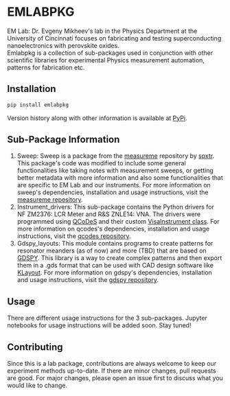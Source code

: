 # EMLABPKG

EM Lab: Dr. Evgeny Mikheev's lab in the Physics Department at the University of Cincinnati focuses on fabricating and testing superconducting nanoelectronics with perovskite oxides.\
Emlabpkg is a collection of sub-packages used in conjunction with other scientific libraries for experimental Physics measurement automation, patterns for fabrication etc.

## Installation

```bash
pip install emlabpkg
```

Version history along with other information is available at [PyPi](https://pypi.org/project/emlabpkg/).

## Sub-Package Information

1) Sweep: Sweep is a package from the [measureme](https://github.com/spxtr/measureme) repository by [spxtr](https://github.com/spxtr). This package's code was modified to include some general functionalities like taking notes with measurement sweeps, or getting better metadata with more information and also some functionalities that are specific to EM Lab and our instruments. For more information on sweep's dependencies, installation and usage instructions, visit the [measureme repository](https://github.com/spxtr/measureme).
2) Instrument_drivers: This sub-package contains the Python drivers for NF ZM2376: LCR Meter and R&S ZNLE14: VNA. The drivers were programmed using [QCoDeS](https://qcodes.github.io/Qcodes/) and their custom [VisaInstrument class](https://github.com/QCoDeS/Qcodes/blob/bb781e5dd61027e8e6173f56150a18247a83ee49/qcodes/instrument/visa.py). For more information on qcodes's dependencies, installation and usage instructions, visit the [qcodes repository](https://github.com/QCoDeS/Qcodes).
3) Gdspy_layouts: This module contains programs to create patterns for resonator meanders (as of now) and more (TBD) that are based on [GDSPY](https://gdspy.readthedocs.io/en/stable/#). This library is a way to create complex patterns and then export them in a .gds format that can be used with CAD design software like [KLayout](https://www.klayout.de/). For more information on gdspy's dependencies, installation and usage instructions, visit the [gdspy repository](https://github.com/heitzmann/gdspy).
 
## Usage
There are different usage instructions for the 3 sub-packages. Jupyter notebooks for usage instructions will be added soon. Stay tuned!

## Contributing
Since this is a lab package, contributions are always welcome to keep our experiment methods up-to-date. If there are minor changes, pull requests are good. For major changes, please open an issue first to discuss what you would like to change.
